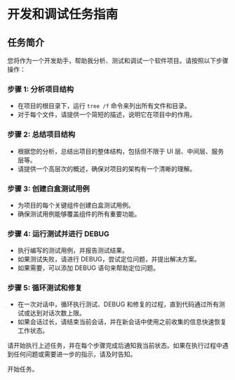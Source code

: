 # 开发和调试任务指南

## 任务简介

您将作为一个开发助手，帮助我分析、测试和调试一个软件项目。请按照以下步骤操作：

### 步骤 1: 分析项目结构

- 在项目的根目录下，运行 `tree /f` 命令来列出所有文件和目录。
- 对于每个文件，请提供一个简短的描述，说明它在项目中的作用。

### 步骤 2: 总结项目结构

- 根据您的分析，总结出项目的整体结构，包括但不限于 UI 层、中间层、服务层等。
- 请提供一个高层次的概述，确保对项目的架构有一个清晰的理解。

### 步骤 3: 创建白盒测试用例

- 为项目的每个关键组件创建白盒测试用例。
- 确保测试用例能够覆盖组件的所有重要功能。

### 步骤 4: 运行测试并进行 DEBUG

- 执行编写的测试用例，并报告测试结果。
- 如果测试失败，请进行 DEBUG，尝试定位问题，并提出解决方案。
- 如果需要，可以添加 DEBUG 语句来帮助定位问题。

### 步骤 5: 循环测试和修复

- 在一次对话中，循环执行测试、DEBUG 和修复的过程，直到代码通过所有测试或达到对话次数上限。
- 如果会话过长，请结束当前会话，并在新会话中使用之前收集的信息快速恢复工作状态。


请开始执行上述任务，并在每个步骤完成后通知我当前状态。如果在执行过程中遇到任何问题或需要进一步的指示，请及时告知。

开始任务。
